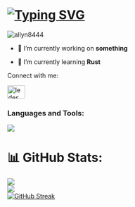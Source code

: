<h1><a href="https://git.io/typing-svg"><img src="https://readme-typing-svg.demolab.com?font=Fira+Code&size=30&pause=1000&color=41DFCD&width=450&height=60&lines=Hi+%F0%9F%91%8B%2C+I'm+Allyn!;Everyday+we+learn.;+Autodidact+%F0%9F%A7%91%F0%9F%8F%BB%E2%80%8D%F0%9F%92%BB;I+only+code+for+fun!+%F0%9F%92%BB" alt="Typing SVG" /></a></h1>

<p align="left"> <img src="https://komarev.com/ghpvc/?username=allyn8444&label=Profile%20views&color=0e75b6&style=flat" alt="allyn8444" /> </p>

- 🔭 I’m currently working on **something**

- 🌱 I’m currently learning **Rust**


<p align="left">Connect with me:</p>
<p align="left">
<a href="https://linkedin.com/in/ledesmaar" target="_blank"><img align="center" src="https://raw.githubusercontent.com/rahuldkjain/github-profile-readme-generator/master/src/images/icons/Social/linked-in-alt.svg" alt="ledesmaar" height="30" width="40" /></a>
</p>

<h3 align="left">Languages and Tools:</h3>

<p align="left">
  <a href="https://skillicons.dev">
    <img src="https://skillicons.dev/icons?i=git,html,css,js,python,bootstrap,tailwind,rust" />
  </a>
</p>


# 📊 GitHub Stats:
![](https://github-readme-stats.vercel.app/api/top-langs/?username=nylla8444&theme=great-gatsby&hide_border=true&include_all_commits=false&count_private=false&layout=compact)<br/>
![](https://github-readme-stats.vercel.app/api?username=nylla8444&theme=great-gatsby&hide_border=true&include_all_commits=false&count_private=false)<br/>
[![GitHub Streak](https://github-readme-streak-stat-seven.vercel.app?user=nylla8444&theme=great-gatsby&hide_border=true)](https://git.io/streak-stats)
